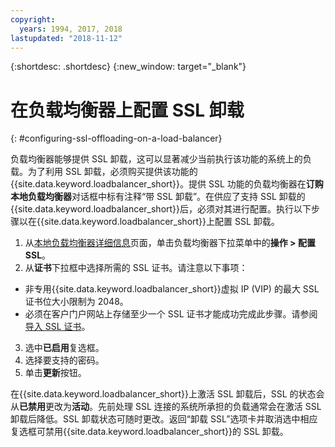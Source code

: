 ```yaml
---
copyright:
  years: 1994, 2017, 2018
lastupdated: "2018-11-12"
---
```


{:shortdesc: .shortdesc}
{:new_window: target="_blank"}

# 在负载均衡器上配置 SSL 卸载
{: #configuring-ssl-offloading-on-a-load-balancer}

负载均衡器能够提供 SSL 卸载，这可以显著减少当前执行该功能的系统上的负载。为了利用 SSL 卸载，必须购买提供该功能的{{site.data.keyword.loadbalancer_short}}。提供 SSL 功能的负载均衡器在**订购本地负载均衡器**对话框中标有注释“带 SSL 卸载”。在供应了支持 SSL 卸载的{{site.data.keyword.loadbalancer_short}}后，必须对其进行配置。执行以下步骤以在{{site.data.keyword.loadbalancer_short}}上配置 SSL 卸载。

1. 从[本地负载均衡器详细信息](/docs/infrastructure/local-load-balancer?topic=local-load-balancer-viewing-local-load-balancer-details)页面，单击负载均衡器下拉菜单中的**操作 > 配置 SSL**。
2. 从**证书**下拉框中选择所需的 SSL 证书。请注意以下事项：
  - 非专用{{site.data.keyword.loadbalancer_short}}虚拟 IP (VIP) 的最大 SSL 证书位大小限制为 2048。
  - 必须在客户门户网站上存储至少一个 SSL 证书才能成功完成此步骤。请参阅[导入 SSL 证书](/docs/infrastructure/local-load-balancer?topic=local-load-balancer-importing-an-ssl-certificate)。
3. 选中**已启用**复选框。
4. 选择要支持的密码。
5. 单击**更新**按钮。

在{{site.data.keyword.loadbalancer_short}}上激活 SSL 卸载后，SSL 的状态会从**已禁用**更改为**活动**。先前处理 SSL 连接的系统所承担的负载通常会在激活 SSL 卸载后降低。SSL 卸载状态可随时更改。返回“卸载 SSL”选项卡并取消选中相应复选框可禁用{{site.data.keyword.loadbalancer_short}}的 SSL 卸载。
